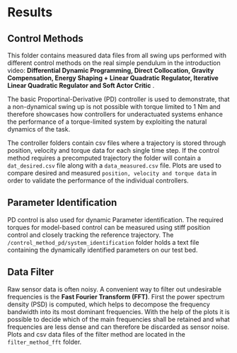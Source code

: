 # Results 

## Control Methods 

This folder contains measured data files from all swing ups performed with different control methods on the real simple pendulum in the introduction video: **Differential Dynamic Programming, Direct Collocation, Gravity Compensation, Energy Shaping + Linear Quadratic Regulator,
Iterative Linear Quadratic Regulator and Soft Actor Critic**
. 

The basic Proportinal-Derivative (PD) controller is used to demonstrate, that a non-dynamical swing up is not possible with torque limited to 1 Nm and therefore showcases how controllers for underactuated systems enhance the performance of a torque-limited system by exploiting the natural dynamics of the task.

The controller folders contain csv files where a trajectory is stored through position, velocity and torque data for each single time step. If the control method requires a precomputed trajectory the folder will contain a `dat_desired.csv` file along with a `data_measured.csv` file. Plots are used to compare desired and measured `position, velocity and torque data` in order to validate the performance of the individual controllers.   

## Parameter Identification

PD control is also used for dynamic Parameter identification. The required torques for model-based control can be measured using stiff position control and closely tracking the reference trajectory. The `/control_method_pd/system_identification` folder holds a text file containing the dynamically identified parameters on our test bed.

## Data Filter

Raw sensor data is often noisy. A convenient way to filter out undesirable frequencies is the **Fast Fourier Transform (FFT)**. First the power spectrum density (PSD) is computed, which helps to decompose the frequency bandwidth into its most dominant frequencies. With the help of the plots it is possible to decide which of the main frequencies shall be retained and what frequencies are less dense and can therefore be discarded as sensor noise. Plots and csv data files of the filter method are located in the `filter_method_fft` folder. 
